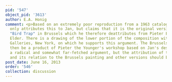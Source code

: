 ```yaml
---
pid: '547'
object_pid: '3613'
author: E.A. Honig
comment: <p>Based on an extremely poor reproduction from a 1963 catalogue, Ertz not
  only attributes this to Jan, but claims that it is the original version of the famous
  "Bird Trap" in Brussels which he therefore deattributes from Pieter Bruegel the
  Elder. There is a drawing of the lower portion of the composition with Guttmann
  Galleries, New York, on which he supports this argument. The Brussels picture would
  then be a product of Pieter the Younger's workshop based on Jan's design. This is
  a radical and somewhat far-fetched argument, but the attribution of the drawing
  and its relation to the Brussels painting and other versions should be further investigated.</p>
post_date: June 16, 2013
order: '546'
collection: discussion
---
```


